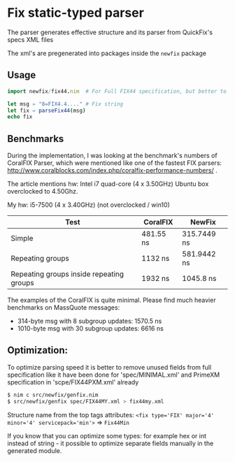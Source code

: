 # Fix static-typed parser

The parser generates effective structure and its parser from QuickFix's specs XML files

The xml's are pregenerated into packages inside the ``newfix`` package

## Usage
```nim
import newfix/fix44.nim  # For Full FIX44 specification, but better to optimize

let msg = "8=FIX4.4...." # Fix string
let fix = parseFix44(msg)
echo fix
```

## Benchmarks

During the implementation, I was looking at the benchmark's numbers of CoralFIX Parser, which were mentioned like one of the fastest FIX parsers: http://www.coralblocks.com/index.php/coralfix-performance-numbers/ .

The article mentions hw: Intel i7 quad-core (4 x 3.50GHz) Ubuntu box overclocked to 4.50Ghz.

My hw: i5-7500 (4 x 3.40GHz) (not overclocked / win10)

| Test | CoralFIX | NewFix |
|-|-|-|
| Simple | 481.55 ns | 315.7449 ns |
| Repeating groups | 1132 ns | 581.9442 ns |
| Repeating groups inside repeating groups | 1932 ns | 1045.8 ns |

The examples of the CoralFIX is quite minimal. Please find much heavier benchmarks on MassQuote messages:
- 314-byte msg with 8 subgroup updates: 1570.5 ns
- 1010-byte msg with 30 subgroup updates: 6616 ns

## Optimization:

To optimize parsing speed it is better to remove unused fields from full specification like it have been done for 'spec/MINIMAL.xml' and PrimeXM specification in 'scpe/FIX44PXM.xml' already

```bash
$ nim c src/newfix/genfix.nim
$ src/newfix/genfix spec/FIX44MY.xml > fix44my.xml
```

Structure name from the top tags attributes: `<fix type='FIX' major='4' minor='4' servicepack='min'>` => `Fix44Min`

If you know that you can optimize some types: for example hex or int instead of string - it possible to optimize separate fields manually in the generated module.
